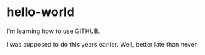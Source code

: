 # hello-world
I'm learning how to use GITHUB.

I was supposed to do this years earlier. Well, better late than never.
